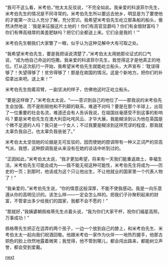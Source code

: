
“我可不这么看，米考伯，”他太太反驳说，“不完全如此。我亲爱的科波菲尔先生，米考伯先生的情况是不同寻常的。米考伯先生所以要远去他乡，明显是为了要使他的才能第一次让人充分了解，充分赏识。我希望米考伯先生屹立那条船的船头，傲然决然地说：‘我是来征服这片土地的！你们有高官显爵吗？你们有金银财富吗？你们有俸高禄厚的美差肥缺吗？把它们全都送上来。它们全是我的！’”

米考伯先生朝我们大家瞥了一眼，似乎认为这种见解中大有可取之处。

“我希望米考伯先生，要是我把话说清楚了，”米考伯太太用她那论证式的口气说，“成为他自己命运的恺撒。我亲爱的科波菲尔先生，我觉得这才是他真正的地位。打从这次航行一开始，我希望米考伯先生就能屹立船头，大声宣布：‘耽误得够了！失望得够了！贫穷得够了！那是在故国的情况。这是个新地方。把你们的补偿拿出来吧。送上来！’”

米考伯先生抱着双臂，一副坚决的样子，仿佛他这时正屹立船头。

“要是这样做了，”米考伯太太说，“——意识到自己的地位了——那我说的米考伯先生会加强、而不是削弱他和不列颠的联系，难道不对吗？要是在那个半球上，出现了一位重要的社会名流，难道还会有人告诉我说，在祖国丝毫感受不到这事的影响吗？要是米考伯先生在澳大利亚叱咤风云、才华大展，我能糊涂到认为他在英国是个微不足道的人吗？我只是一个女人；不过我要是糊涂到这样荒谬的程度，那我就太辜负我自己，也太辜负我爸爸了。”

米考伯太太坚信她的论据是无可反驳的，因而使她的腔调带有一种义正词严的崇高气派，我想，这种腔调我是从来没有在她的谈话中听到过的。

“正因如此，”米考伯太太说，“我才更加希望，将来有一天我们能重返故土，幸福生活。米考伯先生可能会成为——我不能无视这种可能性，米考伯先生将成为——历史的一页；到那时，他该成为这个只让他出生，不让他就业的国家里一个代表人物了！”

“我亲爱的，”米考伯先生说，“你的情意这般深厚，不能不使我感动。我是一向乐意遵从你的高明见识的。该怎么样——一定会怎么样的。把我们子孙聚积起来的财富，不管拿出多少给我们的国家，我都不会不愿的！”

“那就好，”我姨婆朝佩格蒂先生点着头说，“我为你们大家干杯，祝你们福星高照，万事成功！”

佩格蒂先生把正在逗弄的两个孩子，一边一个放到自己的膝上，和米考伯先生、米考伯太太一起向我们祝酒回敬。他跟米考伯一家作为伙伴一一地热烈握手，他那古铜色的脸上欣然地露着微笑；我觉得，他不管到哪儿，都会闯出路来，都能树立声誉，都会受到爱戴。

[next](page717.md)